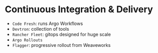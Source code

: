 # Continuous Integration & Delivery

- `Code Fresh`: runs Argo Workflows
- `Devtron`: collection of tools
- `Rancher Fleet`: gitops designed for huge scale
- `Argo Rollouts`
- `Flagger`: progressive rollout from Weaveworks
